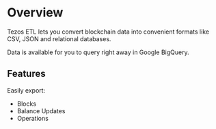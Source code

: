 # Overview

Tezos ETL lets you convert blockchain data into convenient formats like CSV, JSON and relational databases.

Data is available for you to query right away in Google BigQuery.

## Features

Easily export:

* Blocks
* Balance Updates
* Operations
